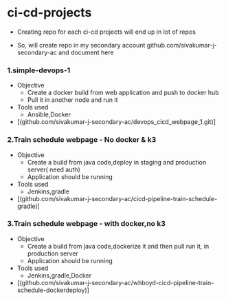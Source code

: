 # ci-cd-projects

* Creating repo for each ci-cd projects will end up in lot of repos

* So, will create repo in my secondary account github.com/sivakumar-j-secondary-ac and document here

### 1.simple-devops-1
 
  * Objective 
      * Create a docker build from web application and push to docker hub
      * Pull it in another node and run it
  * Tools used
      * Ansible,Docker
  * [(github.com/sivakumar-j-secondary-ac/devops_cicd_webpage_1.git)]
  
 ### 2.Train schedule webpage - No docker & k3
  
  * Objective
      * Create a build from java code,deploy in staging and production server( need auth)
      * Application should be running
  * Tools used
      * Jenkins,gradle
  * [(github.com/sivakumar-j-secondary-ac/cicd-pipeline-train-schedule-gradle)]
  
 ### 3.Train schedule webpage - with docker,no k3
   
  * Objective
      * Create a build from java code,dockerize it and then pull run it, in  production server
      * Application should be running
  * Tools used
      * Jenkins,gradle,Docker
  * [(github.com/sivakumar-j-secondary-ac/whboyd-cicd-pipeline-train-schedule-dockerdeploy)]
  
  
  
